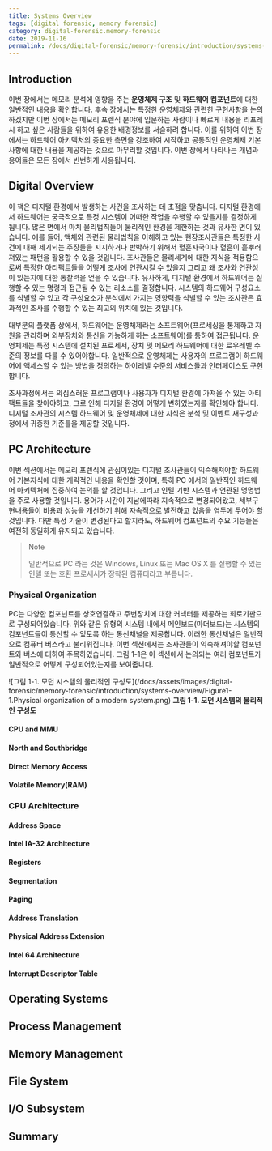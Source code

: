 ```yaml
---
title: Systems Overview
tags: [digital forensic, memory forensic]
category: digital-forensic.memory-forensic
date: 2019-11-16
permalink: /docs/digital-forensic/memory-forensic/introduction/systems-overview
---
```


## Introduction
이번 장에서는 메모리 분석에 영향을 주는 **운영체제 구조** 및 **하드웨어 컴포넌트**에 대한 일반적인 내용을 확인합니다. 후속 장에서는 특정한 운영체제와 관련한 구현사항을 논의하겠지만 이번 장에서는 메모리 포렌식 분야에 입문하는 사람이나 빠르게 내용을 리프레시 하고 싶은 사람들을 위하여 유용한 배경정보를 서술하려 합니다. 이를 위하여 이번 장에서는 하드웨어 아키텍처의 중요한 측면을 강조하여 시작하고 공통적인 운영체제 기본사항에 대한 내용을 제공하는 것으로 마무리할 것입니다. 이번 장에서 나타나는 개념과 용어들은 모든 장에서 빈번하게 사용됩니다.

<!--more-->

## Digital Overview
이 책은 디지털 환경에서 발생하는 사건을 조사하는 데 초점을 맞춥니다. 디지털 환경에서 하드웨어는 궁극적으로 특정 시스템이 어떠한 작업을 수행할 수 있을지를 결정하게 됩니다. 많은 면에서 마치 물리법칙들이 물리적인 환경을 제한하는 것과 유사한 면이 있습니다. 에를 들어, 액체와 관련된 물리법칙을 이해하고 있는 현장조사관들은 특정한 사건에 대해 제기되는 주장들을 지지하거나 반박하기 위해서 혈흔자국이나 혈흔이 흩뿌러져있는 패턴을 활용할 수 있을 것입니다. 조사관들은 물리세계에 대한 지식을 적용함으로써 특정한 아티팩트들을 어떻게 조사에 연관시킬 수 있을지 그리고 왜 조사와 연관성이 있는지에 대한 통찰력을 얻을 수 있습니다. 유사하게, 디지털 환경에서 하드웨어는 실행할 수 있는 명령과 접근될 수 있는 리소스를 결정합니다. 시스템의 하드웨어 구성요소를 식별할 수 있고 각 구성요소가 분석에서 가지는 영향력을 식별할 수 있는 조사관은 효과적인 조사를 수행할 수 있는 최고의 위치에 있는 것입니다.

대부분의 플랫폼 상에서, 하드웨어는 운영체제라는 소프트웨어(프로세싱을 통제하고 자원을 관리하며 외부장치와 통신을 가능하게 하는 소프트웨어)를 통하여 접근됩니다. 운영체제는 특정 시스템에 설치된 프로세서, 장치 및 메모리 하드웨어에 대한 로우레벨 수준의 정보를 다룰 수 있어야합니다. 일반적으로 운영체제는 사용자의 프로그램이 하드웨어에 액세스할 수 있는 방법을 정의하는 하이레벨 수준의 서비스들과 인터페이스도 구현합니다.

조사과정에서는 의심스러운 프로그램이나 사용자가 디지털 환경에 가져올 수 있는 아티팩트들을 찾아야하고, 그로 인해 디지털 환경이 어떻게 변하였는지를 확인해야 합니다. 디지털 조사관의 시스템 하드웨어 및 운영체제에 대한 지식은 분석 및 이벤트 재구성과정에서 귀중한 기준틀을 제공할 것입니다.

## PC Architecture
이번 섹션에서는 메모리 포렌식에 관심이있는 디지털 조사관들이 익숙해져야할 하드웨어 기본지식에 대한 개략적인 내용을 확인할 것이며, 특히 PC 에서의 일반적인 하드웨어 아키텍처에 집중하여 논의를 할 것입니다. 그리고 인텔 기반 시스템과 연관된 명명법을 주로 사용할 것입니다. 용어가 시간이 지남에따라 지속적으로 변경되어왔고, 세부구현내용들이 비용과 성능을 개선하기 위해 자속적으로 발전하고 있음을 염두에 두어야 할 것입니다. 다만 특정 기술이 변경된다고 할지라도, 하드웨어 컴포넌트의 주요 기능들은 여전히 동일하게 유지되고 있습니다.

> Note
>
> 일반적으로 PC 라는 것은 Windows, Linux 또는 Mac OS X 를 실행할 수 있는 인텔 또는 호환 프로세서가 장착된 컴퓨터라고 부릅니다.

### Physical Organization
PC는 다양한 컴포넌트를 상호연결하고 주변장치에 대한 커넥터를 제공하는 회로기판으로 구성되어있습니다. 위와 같은 유형의 시스템 내에서 메인보드(마더보드)는 시스템의 컴포넌트들이 통신할 수 있도록 하는 통신채널을 제공합니다. 이러한 통신채널은 일반적으로 컴퓨터 버스라고 불리워집니다. 이번 섹션에서는 조사관들이 익숙해져야할 컴포넌트와 버스에 대하여 주목하였습니다. 그림 1-1은 이 섹션에서 논의되는 여러 컴포넌트가 일반적으로 어떻게 구성되어있는지를 보여줍니다.

![그림 1-1. 모던 시스템의 물리적인 구성도](/docs/assets/images/digital-forensic/memory-forensic/introduction/systems-overview/Figure1-1.Physical organization of a modern system.png)
**그림 1-1. 모던 시스템의 물리적인 구성도**

#### CPU and MMU
#### North and Southbridge
#### Direct Memory Access
#### Volatile Memory(RAM)

### CPU Architecture
#### Address Space
#### Intel IA-32 Architecture
#### Registers
#### Segmentation
#### Paging
#### Address Translation
#### Physical Address Extension
#### Intel 64 Architecture
#### Interrupt Descriptor Table

## Operating Systems

## Process Management

## Memory Management

## File System

## I/O Subsystem

## Summary
